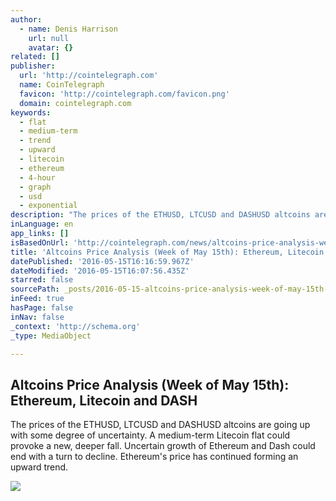 ```yaml
---
author:
  - name: Denis Harrison
    url: null
    avatar: {}
related: []
publisher:
  url: 'http://cointelegraph.com'
  name: CoinTelegraph
  favicon: 'http://cointelegraph.com/favicon.png'
  domain: cointelegraph.com
keywords:
  - flat
  - medium-term
  - trend
  - upward
  - litecoin
  - ethereum
  - 4-hour
  - graph
  - usd
  - exponential
description: "The prices of the ETHUSD, LTCUSD and DASHUSD altcoins are going up with some degree of uncertainty. A medium-term Litecoin flat could provoke a new, deeper fall. Uncertain growth of Ethereum and Dash could end with a turn to decline. Ethereum's price has continued forming an upward trend."
inLanguage: en
app_links: []
isBasedOnUrl: 'http://cointelegraph.com/news/altcoins-price-analysis-week-of-may-15th-ethereum-litecoin-and-dash'
title: 'Altcoins Price Analysis (Week of May 15th): Ethereum, Litecoin and DASH'
datePublished: '2016-05-15T16:16:59.967Z'
dateModified: '2016-05-15T16:07:56.435Z'
starred: false
sourcePath: _posts/2016-05-15-altcoins-price-analysis-week-of-may-15th-ethereum-liteco.md
inFeed: true
hasPage: false
inNav: false
_context: 'http://schema.org'
_type: MediaObject

---
```

<article style=""><h1>Altcoins Price Analysis (Week of May 15th): Ethereum, Litecoin and DASH</h1><p>The prices of the ETHUSD, LTCUSD and DASHUSD altcoins are going up with some degree of uncertainty. A medium-term Litecoin flat could provoke a new, deeper fall. Uncertain growth of Ethereum and Dash could end with a turn to decline. Ethereum's price has continued forming an upward trend.</p><img src="https://lh4.googleusercontent.com/FRrx2R6nX56g_pG9VC48ZQppVfMKUZ_lI07cVn-KK-8j1dNYhkVifc8yW8fHI-HwPpNAq9LRwQVaRe1v1WEV_Zy9AOyWICjDVK0AVHikYiDIu65Nhx4_V66BWDKZaCmVnLo7bNgE" /></article>